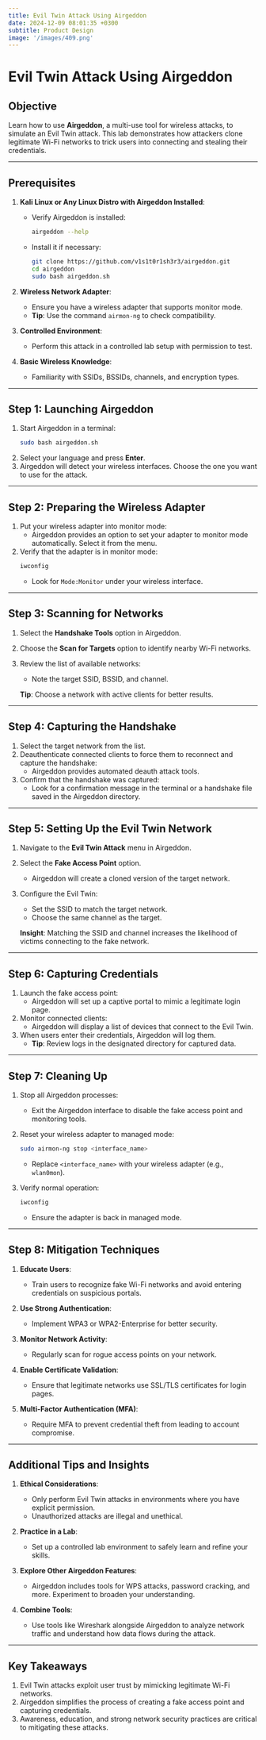 ```yaml
---
title: Evil Twin Attack Using Airgeddon
date: 2024-12-09 08:01:35 +0300
subtitle: Product Design
image: '/images/409.png'
---
```

# Evil Twin Attack Using Airgeddon

## **Objective**
Learn how to use **Airgeddon**, a multi-use tool for wireless attacks, to simulate an Evil Twin attack. This lab demonstrates how attackers clone legitimate Wi-Fi networks to trick users into connecting and stealing their credentials.

---

## **Prerequisites**
1. **Kali Linux or Any Linux Distro with Airgeddon Installed**:
   - Verify Airgeddon is installed:
     ```bash
     airgeddon --help
     ```
   - Install it if necessary:
     ```bash
     git clone https://github.com/v1s1t0r1sh3r3/airgeddon.git
     cd airgeddon
     sudo bash airgeddon.sh
     ```

2. **Wireless Network Adapter**:
   - Ensure you have a wireless adapter that supports monitor mode.
   - **Tip**: Use the command `airmon-ng` to check compatibility.

3. **Controlled Environment**:
   - Perform this attack in a controlled lab setup with permission to test.

4. **Basic Wireless Knowledge**:
   - Familiarity with SSIDs, BSSIDs, channels, and encryption types.

---

## **Step 1: Launching Airgeddon**
1. Start Airgeddon in a terminal:
   ```bash
   sudo bash airgeddon.sh
   ```
2. Select your language and press **Enter**.
3. Airgeddon will detect your wireless interfaces. Choose the one you want to use for the attack.

---

## **Step 2: Preparing the Wireless Adapter**
1. Put your wireless adapter into monitor mode:
   - Airgeddon provides an option to set your adapter to monitor mode automatically. Select it from the menu.
2. Verify that the adapter is in monitor mode:
   ```bash
   iwconfig
   ```
   - Look for `Mode:Monitor` under your wireless interface.

---

## **Step 3: Scanning for Networks**
1. Select the **Handshake Tools** option in Airgeddon.
2. Choose the **Scan for Targets** option to identify nearby Wi-Fi networks.
3. Review the list of available networks:
   - Note the target SSID, BSSID, and channel.

   **Tip**: Choose a network with active clients for better results.

---

## **Step 4: Capturing the Handshake**
1. Select the target network from the list.
2. Deauthenticate connected clients to force them to reconnect and capture the handshake:
   - Airgeddon provides automated deauth attack tools.
3. Confirm that the handshake was captured:
   - Look for a confirmation message in the terminal or a handshake file saved in the Airgeddon directory.

---

## **Step 5: Setting Up the Evil Twin Network**
1. Navigate to the **Evil Twin Attack** menu in Airgeddon.
2. Select the **Fake Access Point** option.
   - Airgeddon will create a cloned version of the target network.
3. Configure the Evil Twin:
   - Set the SSID to match the target network.
   - Choose the same channel as the target.

   **Insight**: Matching the SSID and channel increases the likelihood of victims connecting to the fake network.

---

## **Step 6: Capturing Credentials**
1. Launch the fake access point:
   - Airgeddon will set up a captive portal to mimic a legitimate login page.
2. Monitor connected clients:
   - Airgeddon will display a list of devices that connect to the Evil Twin.
3. When users enter their credentials, Airgeddon will log them.
   - **Tip**: Review logs in the designated directory for captured data.

---

## **Step 7: Cleaning Up**
1. Stop all Airgeddon processes:
   - Exit the Airgeddon interface to disable the fake access point and monitoring tools.
2. Reset your wireless adapter to managed mode:
   ```bash
   sudo airmon-ng stop <interface_name>
   ```
   - Replace `<interface_name>` with your wireless adapter (e.g., `wlan0mon`).

3. Verify normal operation:
   ```bash
   iwconfig
   ```
   - Ensure the adapter is back in managed mode.

---

## **Step 8: Mitigation Techniques**
1. **Educate Users**:
   - Train users to recognize fake Wi-Fi networks and avoid entering credentials on suspicious portals.

2. **Use Strong Authentication**:
   - Implement WPA3 or WPA2-Enterprise for better security.

3. **Monitor Network Activity**:
   - Regularly scan for rogue access points on your network.

4. **Enable Certificate Validation**:
   - Ensure that legitimate networks use SSL/TLS certificates for login pages.

5. **Multi-Factor Authentication (MFA)**:
   - Require MFA to prevent credential theft from leading to account compromise.

---

## **Additional Tips and Insights**
1. **Ethical Considerations**:
   - Only perform Evil Twin attacks in environments where you have explicit permission.
   - Unauthorized attacks are illegal and unethical.

2. **Practice in a Lab**:
   - Set up a controlled lab environment to safely learn and refine your skills.

3. **Explore Other Airgeddon Features**:
   - Airgeddon includes tools for WPS attacks, password cracking, and more. Experiment to broaden your understanding.

4. **Combine Tools**:
   - Use tools like Wireshark alongside Airgeddon to analyze network traffic and understand how data flows during the attack.

---

## **Key Takeaways**
1. Evil Twin attacks exploit user trust by mimicking legitimate Wi-Fi networks.
2. Airgeddon simplifies the process of creating a fake access point and capturing credentials.
3. Awareness, education, and strong network security practices are critical to mitigating these attacks.
